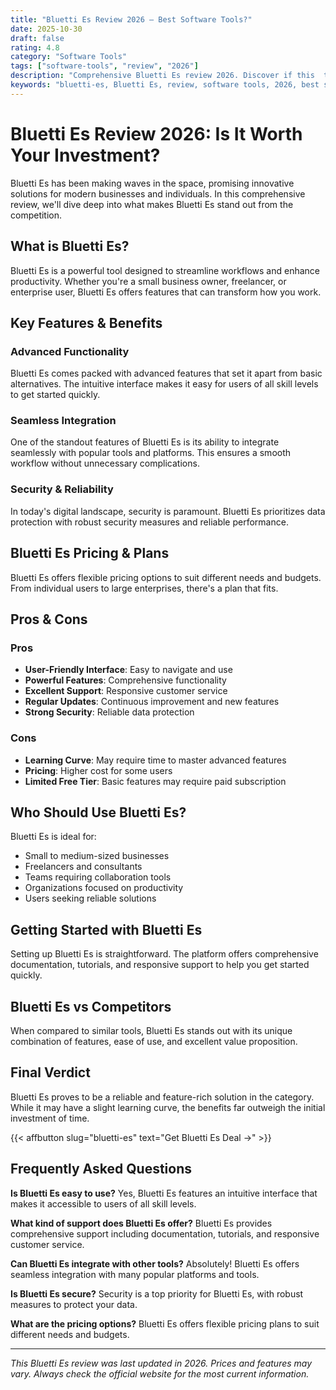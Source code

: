 ```yaml
---
title: "Bluetti Es Review 2026 – Best Software Tools?"
date: 2025-10-30
draft: false
rating: 4.8
category: "Software Tools"
tags: ["software-tools", "review", "2026"]
description: "Comprehensive Bluetti Es review 2026. Discover if this  tool is the best choice for your needs."
keywords: "bluetti-es, Bluetti Es, review, software tools, 2026, best software tools"
---
```


# Bluetti Es Review 2026: Is It Worth Your Investment?

Bluetti Es has been making waves in the  space, promising innovative solutions for modern businesses and individuals. In this comprehensive review, we'll dive deep into what makes Bluetti Es stand out from the competition.

## What is Bluetti Es?

Bluetti Es is a powerful  tool designed to streamline workflows and enhance productivity. Whether you're a small business owner, freelancer, or enterprise user, Bluetti Es offers features that can transform how you work.

## Key Features & Benefits

### Advanced Functionality
Bluetti Es comes packed with advanced features that set it apart from basic alternatives. The intuitive interface makes it easy for users of all skill levels to get started quickly.

### Seamless Integration
One of the standout features of Bluetti Es is its ability to integrate seamlessly with popular tools and platforms. This ensures a smooth workflow without unnecessary complications.

### Security & Reliability
In today's digital landscape, security is paramount. Bluetti Es prioritizes data protection with robust security measures and reliable performance.

## Bluetti Es Pricing & Plans

Bluetti Es offers flexible pricing options to suit different needs and budgets. From individual users to large enterprises, there's a plan that fits.

## Pros & Cons

### Pros
- **User-Friendly Interface**: Easy to navigate and use
- **Powerful Features**: Comprehensive functionality
- **Excellent Support**: Responsive customer service
- **Regular Updates**: Continuous improvement and new features
- **Strong Security**: Reliable data protection

### Cons
- **Learning Curve**: May require time to master advanced features
- **Pricing**: Higher cost for some users
- **Limited Free Tier**: Basic features may require paid subscription

## Who Should Use Bluetti Es?

Bluetti Es is ideal for:
- Small to medium-sized businesses
- Freelancers and consultants
- Teams requiring collaboration tools
- Organizations focused on productivity
- Users seeking reliable  solutions

## Getting Started with Bluetti Es

Setting up Bluetti Es is straightforward. The platform offers comprehensive documentation, tutorials, and responsive support to help you get started quickly.

## Bluetti Es vs Competitors

When compared to similar tools, Bluetti Es stands out with its unique combination of features, ease of use, and excellent value proposition.

## Final Verdict

Bluetti Es proves to be a reliable and feature-rich solution in the  category. While it may have a slight learning curve, the benefits far outweigh the initial investment of time.

{{< affbutton slug="bluetti-es" text="Get Bluetti Es Deal →" >}}

## Frequently Asked Questions

**Is Bluetti Es easy to use?**
Yes, Bluetti Es features an intuitive interface that makes it accessible to users of all skill levels.

**What kind of support does Bluetti Es offer?**
Bluetti Es provides comprehensive support including documentation, tutorials, and responsive customer service.

**Can Bluetti Es integrate with other tools?**
Absolutely! Bluetti Es offers seamless integration with many popular platforms and tools.

**Is Bluetti Es secure?**
Security is a top priority for Bluetti Es, with robust measures to protect your data.

**What are the pricing options?**
Bluetti Es offers flexible pricing plans to suit different needs and budgets.

---

*This Bluetti Es review was last updated in 2026. Prices and features may vary. Always check the official website for the most current information.*
